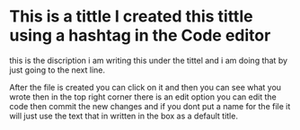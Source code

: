 # This is a tittle I created this tittle using a hashtag in the Code editor 

this is the discription i am writing this under the tittel and i am doing that by just going to the next line.

After the file is created you can click on it and then you can see what you wrote then in the top right corner there is an edit option you can edit the code then commit the new changes and if you dont put a name for the file it will just use the text that in written in the box as a default title.
